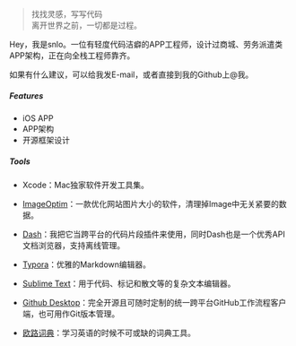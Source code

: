 > 找找灵感，写写代码  
> 离开世界之前，一切都是过程。

Hey，我是snlo。一位有轻度代码洁癖的APP工程师，设计过商城、劳务派遣类APP架构，正在向全栈工程师靠齐。

如果有什么建议，可以给我发E-mail，或者直接到我的Github上@我。

##### Features

- iOS APP
- APP架构
- 开源框架设计

##### Tools

- Xcode：Mac独家软件开发工具集。

- <a href= "https://imageoptim.com/" target="_blank">ImageOptim</a>：一款优化网站图片大小的软件，清理掉Image中无关紧要的数据。
- <a href= "https://kapeli.com/dash" target="_blank">Dash</a>：我把它当跨平台的代码片段插件来使用，同时Dash也是一个优秀API文档浏览器，支持离线管理。
- <a href= "https://www.typora.io" target="_blank">Typora</a>：优雅的Markdown编辑器。
- <a href= "https://www.sublimetext.com" target="_blank">Sublime Text</a>：用于代码、标记和散文等的复杂文本编辑器。
- <a href= "https://desktop.github.com/" target="_blank">Github Desktop</a>：完全开源且可随时定制的统一跨平台GitHub工作流程客户端，也可用作Git版本管理。
- <a href= "https://www.eudic.net/v4/en/app/eudic" target="_blank">欧路词典</a>：学习英语的时候不可或缺的词典工具。

